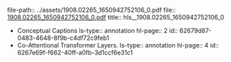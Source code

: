 file-path:: ../assets/1908.02265_1650942752106_0.pdf
file:: [1908.02265_1650942752106_0.pdf](../assets/1908.02265_1650942752106_0.pdf)
title:: hls__1908.02265_1650942752106_0
- Conceptual Captions
  ls-type:: annotation
  hl-page:: 2
  id:: 62679d87-0483-4648-8f9b-c4df72c9feb1
- Co-Attentional Transformer Layers.
  ls-type:: annotation
  hl-page:: 4
  id:: 6267e69f-f662-40ff-a0fb-3d1ccf6e31c1